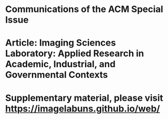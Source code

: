 # Communications of the ACM Special Issue

# Article: Imaging Sciences Laboratory: Applied Research in Academic, Industrial, and Governmental Contexts

# Supplementary material, please visit https://imagelabuns.github.io/web/
